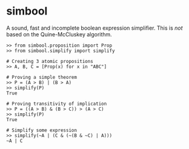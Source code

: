 simbool
=======

A sound, fast and incomplete boolean expression simplifier.
This is *not* based on the Quine-McCluskey algorithm.

	>> from simbool.proposition import Prop
	>> from simbool.simplify import simplify
	
	# Creating 3 atomic propositions
	>> A, B, C = [Prop(x) for x in "ABC"]
	
	# Proving a simple theorem
	>> P = (A > B) | (B > A)
	>> simplify(P)
	True	

	# Proving transitivity of implication
	>> P = ((A > B) & (B > C)) > (A > C)
	>> simplify(P)
	True
	
	# Simplify some expression
	>> simplify(~A | (C & (~(B & ~C) | A)))
	~A | C
